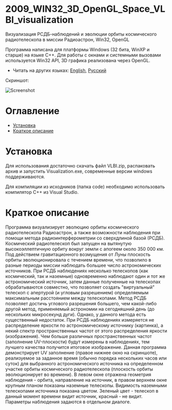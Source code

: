 # 2009_WIN32_3D_OpenGL_Space_VLBI_visualization
Визуализация РСДБ-наблюдений и эволюции орбиты космического радиотелескопа в миссии Радиоастрон, Win32, OpenGL

Программа написана для платформы Windows (32 бита, WinXP и старше) на языке С++. Для работы с окнами и системными вызовами используется Win32 API, 3D графика реализована через OpenGL.

* Читать на других языках: [English](README.md), [Русский](README.ru.md)

Скриншот:

![Screenshot](screenshots.PNG)


# Оглавление
- [Установка](#Установка)
- [Краткое описание](#Краткое-описание)

# Установка

Для использования достаточно скачать файл VLBI.zip, распаковать архив и запустить Visualization.exe, современные версии windows поддерживаются.

Для компиляции из исходников (папка code) необходимо использовать компилятор С++ из Visual Studio.

# Краткое описание

Программа визуализирует эволюцию орбиты космического радиотелескопа Радиоастрон, а также возможности наблюдения при помощи метода радиоинтерферометрии со сверхдлиной базой (РСДБ). Космический радиотелескоп был запущен на вытянутую 
высокоэллептичную орбиту вокруг земли с апогеем около 350 000 км. Под действием гравитационного возмущения от Луны плоскость орбиты эволюционировала с течением времени, что позволило в разные периоды миссии наблюдать 
большее число астрономических источников. При РСДБ наблюдениях несколько телескопов (как космический, так и наземные) одновременно наблюдают один и тот же астрономический источник, затем данные полученные на телескопах обрабатываются совместно, что 
позволяет создать "виртуальный" телескоп с апертурой (и угловым разрешением) определяемым максимальным расстоянием между телескопами. Метод РСДБ позволяет достичь углового разрешения большего, чем какой-либо другой метод, применяемый
астрономии на сегодняшний день (до нескольких микросекунд дуги). Однако, у данного метода есть существенный недостаток. При РСДБ наблюдениях измеряется не распределение яркости по астрономическому источнику (картинка), а
некий спектр пространственных частот от этого распределения яркости (изображения). Чем больше различных пространственных частот (заполнение UV-плоскости) будут измерены в наблюдениях, тем лучшего качества получится итоговое изображение.
Данная программа демонстрирует UV заполнение (правое нижнее окно на скриншоте), реализуемое за заданное время (обычно порядка нескольких часов или суток) для выбранного астрономического источника на определенном участке орбиты 
космического радиотелескопа (плоскость орбиты эволюционирует во времени). В левом окне отражена геометрия наблюдения - орбита, направление на источник, в правом верхнем окне крупным планом показаны наземные телескопы. 
Видимость наземными телескопами источника показана цветом. Зеленый цвет - телескоп в данный момент времени видит источник, красный - не видит. Параметры наблюдения задаются в отдельном диалоге.


